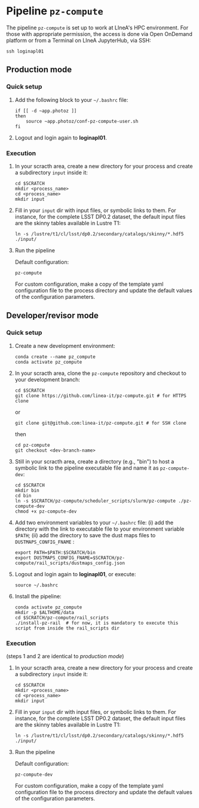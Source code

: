 # Pipeline `pz-compute`

The pipeline `pz-compute` is set up to work at LIneA's HPC environment. For those with appropriate permission, the access is done via Open OnDemand platform or from a Terminal on LIneA JupyterHub, via SSH: 

```shell
ssh loginapl01 
``` 


## Production mode 


### Quick setup 

1. Add the following block to your `~/.bashrc` file:
    
    ```shell
    if [[ -d ~app.photoz ]]
    then
        source ~app.photoz/conf-pz-compute-user.sh
    fi
    ```

2. Logout and login again to **loginapl01**. 


### Execution  

1. In your scracth area, create a new directory for your process and create a subdirectory `input` inside it:     

    ```shell
    cd $SCRATCH
    mkdir <process_name>
    cd <process_name>
    mkdir input
    ```

2. Fill in your `input` dir with input files, or symbolic links to them. For instance, for the complete LSST DP0.2 dataset, the default input files are the skinny tables available in Lustre T1:

    ```shell
    ln -s /lustre/t1/cl/lsst/dp0.2/secondary/catalogs/skinny/*.hdf5 ./input/
    ```

3. Run the pipeline 

    Default configuration: 

    ```shell
    pz-compute
    ```
    
    For custom configuration, make a copy of the template yaml configuration file to the process directory and update the default values of the configuration parameters. 




## Developer/revisor mode 

### Quick setup 


1. Create a new development environment:  
    
    ```shell
    conda create --name pz_compute
    conda activate pz_compute
    ```

2. In your scracth area, clone the `pz-compute` repository and checkout to your development branch: 

    ```shell
    cd $SCRATCH
    git clone https://github.com/linea-it/pz-compute.git # for HTTPS clone
    ```
    or

    ```shell
    git clone git@github.com:linea-it/pz-compute.git # for SSH clone
    ```
    then

    ```shell
    cd pz-compute
    git checkout <dev-branch-name>
    ```



3. Still in your scracth area, create a directory (e.g., "bin") to host a symbolic link to the pipeline executable file and name it as `pz-compute-dev`: 
    
    ```shell
    cd $SCRATCH
    mkdir bin
    cd bin
    ln -s $SCRATCH/pz-compute/scheduler_scripts/slurm/pz-compute ./pz-compute-dev
    chmod +x pz-compute-dev
    ```

4. Add two environment variables to your `~/.bashrc` file: (i) add the directory with the link to executable file to your environment variable `$PATH`; (ii) add the directory to save the dust maps files to `DUSTMAPS_CONFIG_FNAME` :
    
    ```shell
    export PATH=$PATH:$SCRATCH/bin
    export DUSTMAPS_CONFIG_FNAME=$SCRATCH/pz-compute/rail_scripts/dustmaps_config.json
    ```

5. Logout and login again to **loginapl01**, or execute: 
    
    ```shell
    source ~/.bashrc
    ```

5. Install the pipeline: 

    ```shell
    conda activate pz_compute
    mkdir -p $ALTHOME/data
    cd $SCRATCH/pz-compute/rail_scripts 
    ./install-pz-rail  # for now, it is mandatory to execute this script from inside the rail_scripts dir 
    ```

### Execution  

(steps 1 and 2 are identical to _production mode_)

1. In your scracth area, create a new directory for your process and create a subdirectory `input` inside it:     

    ```shell
    cd $SCRATCH
    mkdir <process_name>
    cd <process_name>
    mkdir input
    ```

2. Fill in your `input` dir with input files, or symbolic links to them. For instance, for the complete LSST DP0.2 dataset, the default input files are the skinny tables available in Lustre T1:

    ```shell
    ln -s /lustre/t1/cl/lsst/dp0.2/secondary/catalogs/skinny/*.hdf5 ./input/
    ```

3. Run the pipeline 

    Default configuration: 

    ```shell
    pz-compute-dev
    ```
    
    For custom configuration, make a copy of the template yaml configuration file to the process directory and update the default values of the configuration parameters. 
